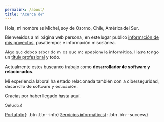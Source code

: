 ```yaml
---
permalink: /about/
title: "Acerca de"
---
```


Hola, mi nombre es Michel, soy de Osorno, Chile, América del Sur. 

Bienvenidos a mi página web personal, en este lugar publico [información de mis proyectos](https://michelmzc.github.io/portfolio), pasatiempos e información miscelánea. 

Algo que debes saber de mi es que me apasiona la informática. Hasta tengo un [título profesional](https://michelmzc.github.io/portfolio/6-titulos/) y todo.

Actualmente estoy buscando trabajo como **desarrollador de software y relacionados**.

Mi experiencia laboral ha estado relacionada también con la ciberseguridad, desarrollo de software y educación.

Gracias por haber llegado hasta aquí.

Saludos!

[Portafolio](https://michelmzc.github.io/portfolio){: .btn .btn--info}
[Servicios informáticos](https://michelmzc.github.io/blog/servicios/){: .btn .btn--success}